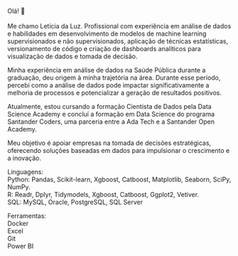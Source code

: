 Olá! 👋
<br><br> Me chamo Letícia da Luz. Profissional com experiência em análise de dados e habilidades em desenvolvimento de modelos de machine learning supervisionados e não supervisionados, aplicação de técnicas estatísticas, versionamento de código e criação de dashboards analíticos para visualização de dados e tomada de decisão.  

Minha experiência em análise de dados na Saúde Pública durante a graduação, deu origem à minha trajetória na área. Durante esse período, percebi como a análise de dados pode impactar significativamente a melhoria de processos e potencializar a geração de resultados positivos.   

Atualmente, estou cursando a formação Cientista de Dados pela Data Science Academy e concluí a formação em Data Science do programa Santander Coders, uma parceria entre a Ada Tech e a Santander Open Academy.  

Meu objetivo é apoiar empresas na tomada de decisões estratégicas, oferecendo soluções baseadas em dados para impulsionar o crescimento e a inovação.  

Linguagens:   
Python: Pandas, Scikit-learn, Xgboost, Catboost, Matplotlib, Seaborn, SciPy, NumPy.  
R: Readr, Dplyr, Tidymodels, Xgboost, Catboost, Ggplot2, Vetiver.  
SQL: MySQL, Oracle, PostgreSQL, SQL Server 

Ferramentas:  
Docker  
Excel   
Git       
Power BI  

